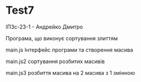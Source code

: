 # Test7
ІПЗс-23-1 - Андрейко Дмитро

Програма, що виконує сортування злиттям

main.js Інтерфейс програми та створення масива

main.js2 сортування розбитих масивів

main.js3 розбиття масива на 2 масива з 1 змінною
